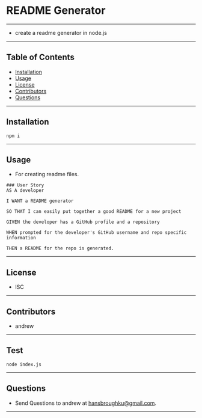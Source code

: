 
# README Generator
---
* create a readme generator in node.js
---
## Table of Contents

  * [Installation](#installation)
  * [Usage](#usage)
  * [License](#license)
  * [Contributors](#contributors)
  * [Questions](#questions)
---
## Installation
```
npm i
```
---
## Usage
* For creating readme files.
```
### User Story
AS A developer

I WANT a README generator

SO THAT I can easily put together a good README for a new project

GIVEN the developer has a GitHub profile and a repository

WHEN prompted for the developer's GitHub username and repo specific information

THEN a README for the repo is generated.
```
---
## License
* ISC
---
## Contributors
* andrew
---
## Test
```
node index.js
```
---
## Questions
* Send Questions to andrew at hansbroughku@gmail.com.
---
